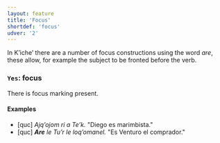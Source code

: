 ```yaml
---
layout: feature
title: 'Focus'
shortdef: 'focus'
udver: '2'
---
```


In Kʼicheʼ there are a number of focus constructions using the word *are*,
these allow, for example the subject to be fronted before the verb.

### <a name="Yes">`Yes`</a>: focus

There is focus marking present.

#### Examples

* [quc] _Ajqʼojom ri a Teʼk._ "Diego es marimbista."
* [quc] _<b>Are</b> le Tuʼr le loqʼomanel._ "Es Venturo el comprador."
<!-- Interlanguage links updated Po 6. listopadu 2023, 21:41:45 CET -->
